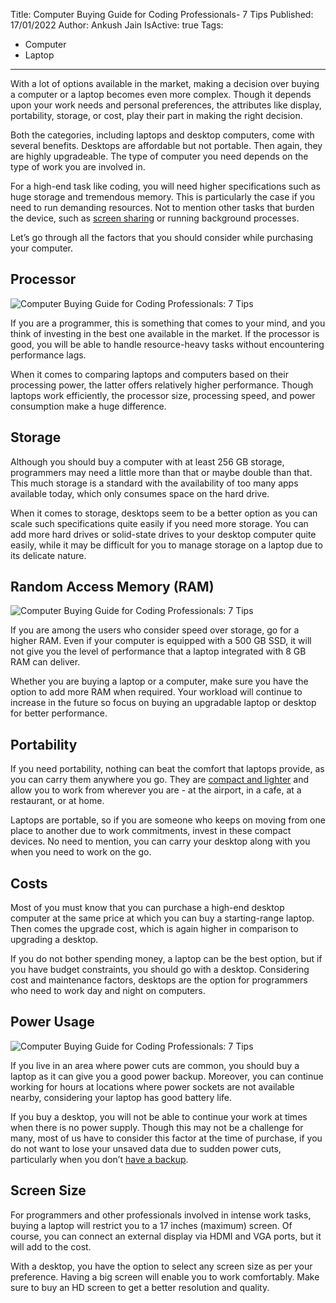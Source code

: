 Title: Computer Buying Guide for Coding Professionals- 7 Tips
Published: 17/01/2022
Author: Ankush Jain
IsActive: true
Tags:
  - Computer
  - Laptop
---
With a lot of options available in the market, making a decision over buying a computer or a laptop becomes even more complex. Though it depends upon your work needs and personal preferences, the attributes like display, portability, storage, or cost, play their part in making the right decision. 

Both the categories, including laptops and desktop computers, come with several benefits. Desktops are affordable but not portable. Then again, they are highly upgradeable. The type of computer you need depends on the type of work you are involved in. 

For a high-end task like coding, you will need higher specifications such as huge storage and tremendous memory. This is particularly the case if you need to run demanding resources. Not to mention other tasks that burden the device, such as [screen sharing](https://setapp.com/how-to/all-the-ways-to-screen-share-on-mac) or running background processes. 

Let’s go through all the factors that you should consider while purchasing your computer. 

## Processor
![Computer Buying Guide for Coding Professionals: 7 Tips](/img/blogs/computer-buying-guide-for-coding-professionals-7-tips/1-computer-buying-guide-for-coding-professionals-7-tips.png) 

If you are a programmer, this is something that comes to your mind, and you think of investing in the best one available in the market. If the processor is good, you will be able to handle resource-heavy tasks without encountering performance lags.

When it comes to comparing laptops and computers based on their processing power, the latter offers relatively higher performance. Though laptops work efficiently, the processor size, processing speed, and power consumption make a huge difference.

## Storage
Although you should buy a computer with at least 256 GB storage, programmers may need a little more than that or maybe double than that. This much storage is a standard with the availability of too many apps available today, which only consumes space on the hard drive. 

When it comes to storage, desktops seem to be a better option as you can scale such specifications quite easily if you need more storage. You can add more hard drives or solid-state drives to your desktop computer quite easily, while it may be difficult for you to manage storage on a laptop due to its delicate nature.

## Random Access Memory (RAM)
![Computer Buying Guide for Coding Professionals: 7 Tips](/img/blogs/computer-buying-guide-for-coding-professionals-7-tips/2-computer-buying-guide-for-coding-professionals-7-tips.png) 

If you are among the users who consider speed over storage, go for a higher RAM. Even if your computer is equipped with a 500 GB SSD, it will not give you the level of performance that a laptop integrated with 8 GB RAM can deliver.

Whether you are buying a laptop or a computer, make sure you have the option to add more RAM when required. Your workload will continue to increase in the future so focus on buying an upgradable laptop or desktop for better performance. 

## Portability
If you need portability, nothing can beat the comfort that laptops provide, as you can carry them anywhere you go. They are [compact and lighter](https://www.lifewire.com/best-lightweight-laptops-to-buy-4065134) and allow you to work from wherever you are - at the airport, in a cafe, at a restaurant, or at home. 

Laptops are portable, so if you are someone who keeps on moving from one place to another due to work commitments, invest in these compact devices. No need to mention, you can carry your desktop along with you when you need to work on the go. 

## Costs
Most of you must know that you can purchase a high-end desktop computer at the same price at which you can buy a starting-range laptop. Then comes the upgrade cost, which is again higher in comparison to upgrading a desktop. 

If you do not bother spending money, a laptop can be the best option, but if you have budget constraints, you should go with a desktop. Considering cost and maintenance factors, desktops are the option for programmers who need to work day and night on computers. 

## Power Usage
![Computer Buying Guide for Coding Professionals: 7 Tips](/img/blogs/computer-buying-guide-for-coding-professionals-7-tips/3-computer-buying-guide-for-coding-professionals-7-tips.png) 

If you live in an area where power cuts are common, you should buy a laptop as it can give you a good power backup. Moreover, you can continue working for hours at locations where power sockets are not available nearby, considering your laptop has good battery life. 

If you buy a desktop, you will not be able to continue your work at times when there is no power supply. Though this may not be a challenge for many, most of us have to consider this factor at the time of purchase, if you do not want to lose your unsaved data due to sudden power cuts, particularly when you don’t [have a backup](https://coderjony.com/blogs/3-important-things-about-backing-up-data/). 

## Screen Size
For programmers and other professionals involved in intense work tasks, buying a laptop will restrict you to a 17 inches (maximum) screen. Of course, you can connect an external display via HDMI and VGA ports, but it will add to the cost. 

With a desktop, you have the option to select any screen size as per your preference. Having a big screen will enable you to work comfortably. Make sure to buy an HD screen to get a better resolution and quality.